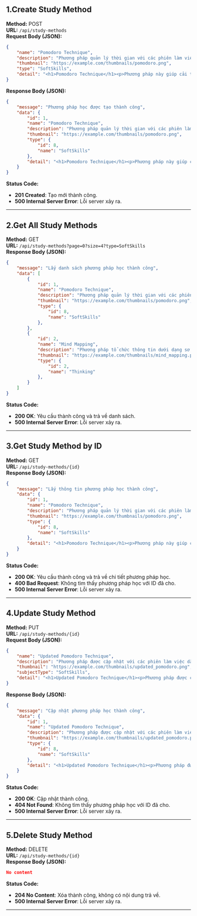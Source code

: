 
## 1.Create Study Method
**Method:** POST  
**URL:** `/api/study-methods`  
**Request Body (JSON):**
```json
{
    "name": "Pomodoro Technique",
    "description": "Phương pháp quản lý thời gian với các phiên làm việc 25 phút.",
    "thumbnail": "https://example.com/thumbnails/pomodoro.png",
    "type": "SoftSkills",
    "detail": "<h1>Pomodoro Technique</h1><p>Phương pháp này giúp cải thiện hiệu suất qua các phiên làm việc 25 phút.</p>"
}
```
**Response Body (JSON):**  
```json
{
    "message": "Phương pháp học được tạo thành công",
    "data": {
        "id": 1,
        "name": "Pomodoro Technique",
        "description": "Phương pháp quản lý thời gian với các phiên làm việc 25 phút.",
        "thumbnail": "https://example.com/thumbnails/pomodoro.png",
        "type": {
            "id": 8,
            "name": "SoftSkills"
        },
        "detail": "<h1>Pomodoro Technique</h1><p>Phương pháp này giúp cải thiện hiệu suất qua các phiên làm việc 25 phút.</p>"
    }
}
```
**Status Code:**
- **201 Created**: Tạo mới thành công.
- **500 Internal Server Error**: Lỗi server xảy ra.

---

## 2.Get All Study Methods
**Method:** GET  
**URL:** `/api/study-methods?page=0?size=4?type=SoftSkills`  
**Response Body (JSON):**
```json
{
    "message": "Lấy danh sách phương pháp học thành công",
    "data": [
        {
            "id": 1,
            "name": "Pomodoro Technique",
            "description": "Phương pháp quản lý thời gian với các phiên làm việc 25 phút.",
            "thumbnail": "https://example.com/thumbnails/pomodoro.png",
            "type": {
                "id": 8,
                "name": "SoftSkills"
            },
        },
        {
            "id": 2,
            "name": "Mind Mapping",
            "description": "Phương pháp tổ chức thông tin dưới dạng sơ đồ.",
            "thumbnail": "https://example.com/thumbnails/mind_mapping.png",
            "type": {
                "id": 2,
                "name": "Thinking"
            },
        }
    ]
}
```
**Status Code:**
- **200 OK**: Yêu cầu thành công và trả về danh sách.
- **500 Internal Server Error**: Lỗi server xảy ra.

---

## 3.Get Study Method by ID
**Method:** GET  
**URL:** `/api/study-methods/{id}`  
**Response Body (JSON):**
```json
{
    "message": "Lấy thông tin phương pháp học thành công",
    "data": {
        "id": 1,
        "name": "Pomodoro Technique",
        "description": "Phương pháp quản lý thời gian với các phiên làm việc 25 phút.",
        "thumbnail": "https://example.com/thumbnails/pomodoro.png",
        "type": {
            "id": 8,
            "name": "SoftSkills"
        },
        "detail": "<h1>Pomodoro Technique</h1><p>Phương pháp này giúp cải thiện hiệu suất qua các phiên làm việc 25 phút.</p>"
    }
}
```
**Status Code:**
- **200 OK**: Yêu cầu thành công và trả về chi tiết phương pháp học.
- **400 Bad Request**: Không tìm thấy phương pháp học với ID đã cho.
- **500 Internal Server Error**: Lỗi server xảy ra.

---

## 4.Update Study Method
**Method:** PUT  
**URL:** `/api/study-methods/{id}`  
**Request Body (JSON):**
```json
{
    "name": "Updated Pomodoro Technique",
    "description": "Phương pháp được cập nhật với các phiên làm việc dài hơn.",
    "thumbnail": "https://example.com/thumbnails/updated_pomodoro.png",
    "subjectType": "SoftSkills",
    "detail": "<h1>Updated Pomodoro Technique</h1><p>Phương pháp được cập nhật với các phiên làm việc 30 phút.</p>"
}
```
**Response Body (JSON):**
```json
{
    "message": "Cập nhật phương pháp học thành công",
    "data": {
        "id": 1,
        "name": "Updated Pomodoro Technique",
        "description": "Phương pháp được cập nhật với các phiên làm việc dài hơn.",
        "thumbnail": "https://example.com/thumbnails/updated_pomodoro.png",
        "type": {
            "id": 8,
            "name": "SoftSkills"
        },
        "detail": "<h1>Updated Pomodoro Technique</h1><p>Phương pháp được cập nhật với các phiên làm việc 30 phút.</p>"
    }
}
```
**Status Code:**
- **200 OK**: Cập nhật thành công.
- **404 Not Found**: Không tìm thấy phương pháp học với ID đã cho.
- **500 Internal Server Error**: Lỗi server xảy ra.

---

## 5.Delete Study Method
**Method:** DELETE  
**URL:** `/api/study-methods/{id}`  
**Response Body (JSON):**
```json
No content
```
**Status Code:**
- **204 No Content**: Xóa thành công, không có nội dung trả về.
- **500 Internal Server Error**: Lỗi server xảy ra.

---
